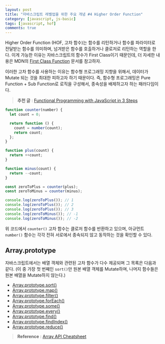 ```yaml
---
layout: post
title: "자바스크립트 레벨업을 위한 주요 개념 #4 Higher Order Function"
category: [javascript, js-basic]
tags: [javascript, hof]
comments: true
---
```


Higher Order Function (HOF, 고차 함수)는 함수를 리턴하거나 함수를 파라미터로 전달받는 함수를 의미하며, 넘겨받은 함수를 호출하거나 클로저로 리턴하는 역할을 한다. 이게 가능한 이유는 자바스크립트의 함수가 First Class이기 때문인데, 더 자세한 내용은 MDN의 [First Class Function](https://developer.mozilla.org/en-US/docs/Glossary/First-class_Function) 문서를 참고하자.

이러한 고차 함수를 사용하는 이유는 함수형 프로그래밍 지향을 위해서, 데이터가 Mutate 되는 것을 최대한 피하고자 하기 때문이다. 즉, 함수형 프로그래밍은 Pure Function + Sub Function로 로직을 구성해서, 종속성을 배제하고자 하는 패러다임이다.

> **추천 글** : [Functional Programming with JavaScript in 3 Steps](https://medium.com/@alexnault/functional-programming-with-javascript-in-3-tips-f282934947e5)

```javascript
function counter(number) {
  let count = 0;

  return function () {
    count = number(count);
    return count;
  };
}

function plus(count) {
  return ++count;
}

function minus(count) {
  return --count;
}

const zeroToPlus = counter(plus);
const zeroToMinus = counter(minus);

console.log(zeroToPlus()); // 1
console.log(zeroToPlus()); // 2
console.log(zeroToPlus()); // 3
console.log(zeroToMinus()); // -1
console.log(zeroToMinus()); // -2
```

위 코드에서 `counter()` 고차 함수는 클로저 함수를 반환하고 있으며, 아규먼트 `number()` 함수는 각각 전혀 서로에서 종속되지 않고 동작하는 것을 확인할 수 있다.

## Array.prototype

자바스크립트에서는 배열 객체와 관련된 고차 함수가 다수 제공되며 그 목록은 다음과 같다. (이 중 가장 첫 번째인 `sort()`만 원본 배열 객체를 Mutate하며, 나머지 함수들은 원본 배열을 Mutate하지 않는다.)

- [Array.prototype.sort()](https://developer.mozilla.org/en-US/docs/Web/JavaScript/Reference/Global_Objects/Array/sort)
- [Array.prototype.map()](https://developer.mozilla.org/en-US/docs/Web/JavaScript/Reference/Global_Objects/Array/map)
- [Array.prototype.filter()](https://developer.mozilla.org/en-US/docs/Web/JavaScript/Reference/Global_Objects/Array/filter)
- [Array.prototype.forEach()](https://developer.mozilla.org/en-US/docs/Web/JavaScript/Reference/Global_Objects/Array/forEach)
- [Array.prototype.some()](https://developer.mozilla.org/en-US/docs/Web/JavaScript/Reference/Global_Objects/Array/some)
- [Array.prototype.every()](https://developer.mozilla.org/en-US/docs/Web/JavaScript/Reference/Global_Objects/Array/every)
- [Array.prototype.find()](https://developer.mozilla.org/en-US/docs/Web/JavaScript/Reference/Global_Objects/Array/find)
- [Array.prototype.findIndex()](https://developer.mozilla.org/en-US/docs/Web/JavaScript/Reference/Global_Objects/Array/findIndex)
- [Array.prototype.reduce()](https://developer.mozilla.org/en-US/docs/Web/JavaScript/Reference/Global_Objects/Array/Reduce)

> **Reference** : [Array API Cheatsheet](https://gist.github.com/rauschma/f7b96b8b7274f2e2d8dab899803346c3)

